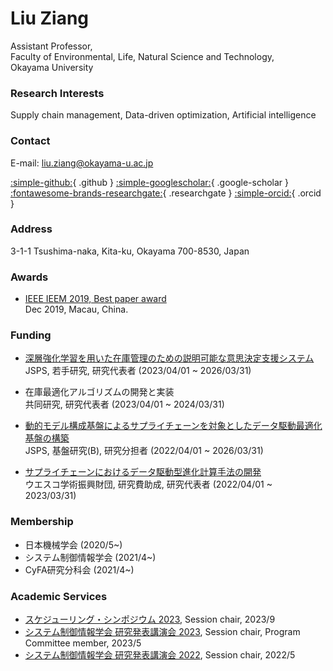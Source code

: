 # Liu Ziang
Assistant Professor,     
Faculty of Environmental, Life, Natural Science and Technology,   
Okayama University  

### Research Interests
Supply chain management, Data-driven optimization, Artificial intelligence

### Contact
E-mail: liu.ziang@okayama-u.ac.jp   

[:simple-github:](https://github.com/zi-ang-liu/){ .github } 
[:simple-googlescholar:](https://scholar.google.com/citations?hl=en&user=_G5ufOEAAAAJ){ .google-scholar } 
[:fontawesome-brands-researchgate:](https://www.researchgate.net/profile/Ziang-Liu-4){ .researchgate } 
[:simple-orcid:](https://orcid.org/0000-0002-1364-3502){ .orcid }

### Address
3-1-1 Tsushima-naka, Kita-ku, Okayama 700-8530, Japan

### Awards
- [IEEE IEEM 2019, Best paper award](http://ieem2019.org/public.asp?page=Awards.htm)   
  Dec 2019, Macau, China.

### Funding
- [深層強化学習を用いた在庫管理のための説明可能な意思決定支援システム](https://kaken.nii.ac.jp/ja/grant/KAKENHI-PROJECT-23K13514/)   
  JSPS, 若手研究, 研究代表者 (2023/04/01 ~ 2026/03/31)   

- 在庫最適化アルゴリズムの開発と実装   
  共同研究, 研究代表者 (2023/04/01 ~ 2024/03/31)   

- [動的モデル構成基盤によるサプライチェーンを対象としたデータ駆動最適化基盤の構築](https://kaken.nii.ac.jp/en/grant/KAKENHI-PROJECT-22H01714/)   
  JSPS, 基盤研究(B), 研究分担者 (2022/04/01 ~ 2026/03/31)

- [サプライチェーンにおけるデータ駆動型進化計算手法の開発](https://www.wesco.co.jp/zaidan/outline/)   
  ウエスコ学術振興財団, 研究費助成, 研究代表者 (2022/04/01 ~ 2023/03/31)   

### Membership
- 日本機械学会 (2020/5~)
- システム制御情報学会 (2021/4~)
- CyFA研究分科会 (2021/4~)

### Academic Services
- [スケジューリング・シンポジウム 2023](http://www.scheduling.jp/symposium/2023/index.html), Session chair, 2023/9
- [システム制御情報学会 研究発表講演会 2023](https://sci23.iscie.or.jp/committee/), Session chair, Program Committee member, 2023/5 
- [システム制御情報学会 研究発表講演会 2022](https://sci22.iscie.or.jp/), Session chair, 2022/5